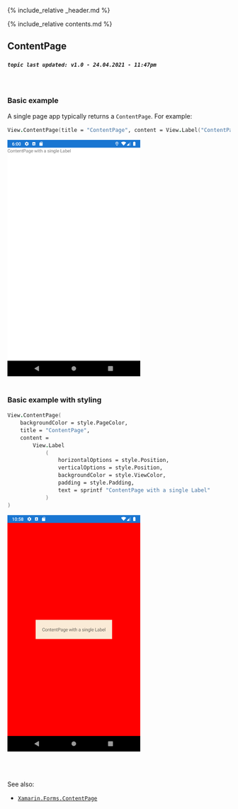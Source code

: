 {% include_relative _header.md %}

{% include_relative contents.md %}

ContentPage
--------
##### `topic last updated: v1.0 - 24.04.2021 - 11:47pm`

<br /> 

### Basic example
A single page app typically returns a `ContentPage`. For example:

```fsharp 
View.ContentPage(title = "ContentPage", content = View.Label("ContentPage with a single Label"))
```
<img src="images/pages/content-adr-basic.png" width="300">
<br /> <br /> 

### Basic example with styling

```fsharp 
View.ContentPage(
    backgroundColor = style.PageColor,
    title = "ContentPage",
    content = 
        View.Label
            (   
                horizontalOptions = style.Position,
                verticalOptions = style.Position,
                backgroundColor = style.ViewColor,
                padding = style.Padding,
                text = sprintf "ContentPage with a single Label" 
            )
)
```
<img src="images/pages/content-adr-styled.png" width="300">

<br /> <br /> 

See also:

* [`Xamarin.Forms.ContentPage`](https://docs.microsoft.com/en-us/dotnet/api/Xamarin.Forms.ContentPage)









